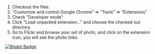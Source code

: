 1. Checkout the files.
2. "Customize and control Google Chrome" => "Tools" => "Extensions"
3. Check "Developer mode"
4. Click "Load unpacked extension..." and choose the checked out directory
5. Go to Flickr and browse your set of photo, and click on the extension icon, you will see the photo links.

[![Bitdeli Badge](https://d2weczhvl823v0.cloudfront.net/needforspeed/flickr_photo_addresses/trend.png)](https://bitdeli.com/free "Bitdeli Badge")
